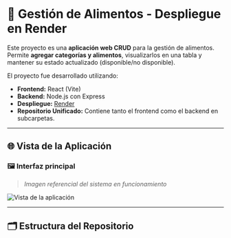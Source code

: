 # 🥦 Gestión de Alimentos - Despliegue en Render

Este proyecto es una **aplicación web CRUD** para la gestión de alimentos. Permite **agregar categorías y alimentos**, visualizarlos en una tabla y mantener su estado actualizado (disponible/no disponible).

El proyecto fue desarrollado utilizando:
- **Frontend:** React (Vite)
- **Backend:** Node.js con Express
- **Despliegue:** [Render](https://render.com/)
- **Repositorio Unificado:** Contiene tanto el frontend como el backend en subcarpetas.

---

## 🌐 Vista de la Aplicación

### 🖼️ Interfaz principal

> _Imagen referencial del sistema en funcionamiento_

![Vista de la aplicación](https://github.com/NinaDIV/Despliegue-en-render/blob/main/Imagenes/app.png?raw=true)

---

## 🗂️ Estructura del Repositorio

